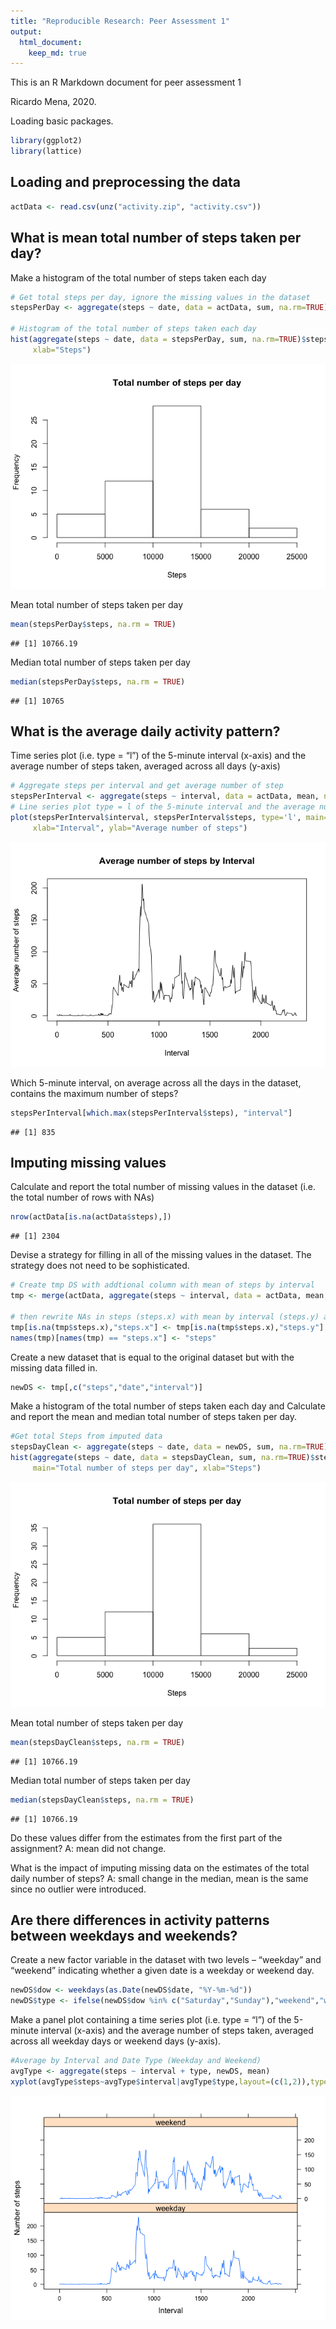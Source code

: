 ```yaml
---
title: "Reproducible Research: Peer Assessment 1"
output: 
  html_document:
    keep_md: true
---
```


This is an R Markdown document for peer assessment 1

Ricardo Mena, 2020.

Loading basic packages.


```r
library(ggplot2)
library(lattice)
```
## Loading and preprocessing the data


```r
actData <- read.csv(unz("activity.zip", "activity.csv"))                
```
## What is mean total number of steps taken per day?

Make a histogram of the total number of steps taken each day


```r
# Get total steps per day, ignore the missing values in the dataset
stepsPerDay <- aggregate(steps ~ date, data = actData, sum, na.rm=TRUE)

# Histogram of the total number of steps taken each day  
hist(aggregate(steps ~ date, data = stepsPerDay, sum, na.rm=TRUE)$steps, main="Total number of steps per day", 
     xlab="Steps")
```

![](PA1_template_files/figure-html/unnamed-chunk-3-1.png)<!-- -->

Mean total number of steps taken per day


```r
mean(stepsPerDay$steps, na.rm = TRUE)
```

```
## [1] 10766.19
```

Median total number of steps taken per day


```r
median(stepsPerDay$steps, na.rm = TRUE)
```

```
## [1] 10765
```

## What is the average daily activity pattern?

Time series plot (i.e. type = “l”) of the 5-minute interval (x-axis) and the average number of steps taken, averaged across all days (y-axis)


```r
# Aggregate steps per interval and get average number of step
stepsPerInterval <- aggregate(steps ~ interval, data = actData, mean, na.rm=TRUE)
# Line series plot type = l of the 5-minute interval and the average number of steps
plot(stepsPerInterval$interval, stepsPerInterval$steps, type='l', main="Average number of steps by Interval", 
     xlab="Interval", ylab="Average number of steps")
```

![](PA1_template_files/figure-html/unnamed-chunk-6-1.png)<!-- -->

Which 5-minute interval, on average across all the days in the dataset, contains the maximum number of steps?

```r
stepsPerInterval[which.max(stepsPerInterval$steps), "interval"]
```

```
## [1] 835
```

## Imputing missing values

Calculate and report the total number of missing values in the dataset (i.e. the total number of rows with NAs)

```r
nrow(actData[is.na(actData$steps),])
```

```
## [1] 2304
```

Devise a strategy for filling in all of the missing values in the dataset. The strategy does not need to be sophisticated.


```r
# Create tmp DS with addtional column with mean of steps by interval
tmp <- merge(actData, aggregate(steps ~ interval, data = actData, mean, na.rm=TRUE), by=c("interval"))

# then rewrite NAs in steps (steps.x) with mean by interval (steps.y) and rename column with steps
tmp[is.na(tmp$steps.x),"steps.x"] <- tmp[is.na(tmp$steps.x),"steps.y"]
names(tmp)[names(tmp) == "steps.x"] <- "steps"
```

Create a new dataset that is equal to the original dataset but with the missing data filled in.


```r
newDS <- tmp[,c("steps","date","interval")]
```

Make a histogram of the total number of steps taken each day and Calculate and report the mean and median total number of steps taken per day.

```r
#Get total Steps from imputed data
stepsDayClean <- aggregate(steps ~ date, data = newDS, sum, na.rm=TRUE)
hist(aggregate(steps ~ date, data = stepsDayClean, sum, na.rm=TRUE)$steps, 
     main="Total number of steps per day", xlab="Steps")
```

![](PA1_template_files/figure-html/unnamed-chunk-11-1.png)<!-- -->

Mean total number of steps taken per day

```r
mean(stepsDayClean$steps, na.rm = TRUE)
```

```
## [1] 10766.19
```

Median total number of steps taken per day

```r
median(stepsDayClean$steps, na.rm = TRUE)
```

```
## [1] 10766.19
```

Do these values differ from the estimates from the first part of the assignment?
A: mean did not change.

What is the impact of imputing missing data on the estimates of the total daily number of steps?
A: small change in the median, mean is the same since no outlier were introduced.

## Are there differences in activity patterns between weekdays and weekends?

Create a new factor variable in the dataset with two levels – “weekday” and “weekend” indicating whether a given date is a weekday or weekend day.

```r
newDS$dow <- weekdays(as.Date(newDS$date, "%Y-%m-%d"))
newDS$type <- ifelse(newDS$dow %in% c("Saturday","Sunday"),"weekend","weekday")
```

Make a panel plot containing a time series plot (i.e. type = “l”) of the 5-minute interval (x-axis) and the average number of steps taken, averaged across all weekday days or weekend days (y-axis).


```r
#Average by Interval and Date Type (Weekday and Weekend)
avgType <- aggregate(steps ~ interval + type, newDS, mean)
xyplot(avgType$steps~avgType$interval|avgType$type,layout=(c(1,2)),type="l", xlab="Interval", ylab="Number of steps")
```

![](PA1_template_files/figure-html/unnamed-chunk-15-1.png)<!-- -->
